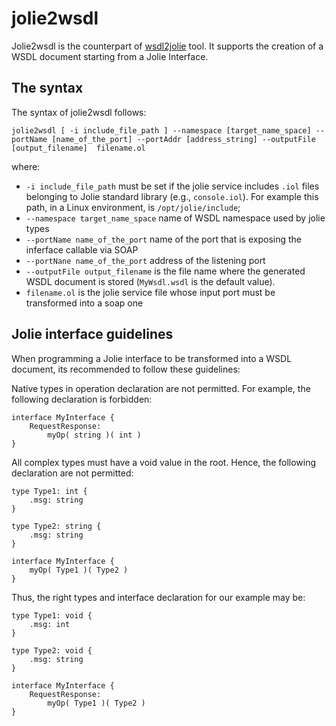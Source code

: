 # jolie2wsdl

Jolie2wsdl is the counterpart of [wsdl2jolie](https://jolielang.gitbook.io/docs/web-services/wsdl2jolie) tool. It supports the creation of a WSDL document starting from a Jolie Interface.

## The syntax

The syntax of jolie2wsdl follows:

```jolie
jolie2wsdl [ -i include_file_path ] --namespace [target_name_space] --portName [name_of_the_port] --portAddr [address_string] --outputFile [output_filename]  filename.ol
```

where:

* `-i include_file_path` must be set if the jolie service includes `.iol` files belonging to Jolie standard library \(e.g., `console.iol`\). For example this path, in a Linux environment, is `/opt/jolie/include`;
* `--namespace target_name_space` name of WSDL namespace used by jolie types
* `--portName name_of_the_port` name of the port that is exposing the inferface callable via SOAP
* `--portNane name_of_the_port` address of the listening port
* `--outputFile output_filename` is the file name  where the generated WSDL document is stored \(`MyWsdl.wsdl` is the default value\).
* `filename.ol` is the jolie service file whose input port must be transformed into a soap one

## Jolie interface guidelines

When programming a Jolie interface to be transformed into a WSDL document, its recommended to follow these guidelines:

Native types in operation declaration are not permitted. For example, the following declaration is forbidden:

```jolie
interface MyInterface {
    RequestResponse:
        myOp( string )( int )
}
```

All complex types must have a void value in the root. Hence, the following declaration are not permitted:

```jolie
type Type1: int {
    .msg: string
}

type Type2: string {
    .msg: string
}

interface MyInterface {
    myOp( Type1 )( Type2 )
}
```

Thus, the right types and interface declaration for our example may be:

```jolie
type Type1: void {
    .msg: int
}

type Type2: void {
    .msg: string
}

interface MyInterface {
    RequestResponse:
        myOp( Type1 )( Type2 )
}
```
